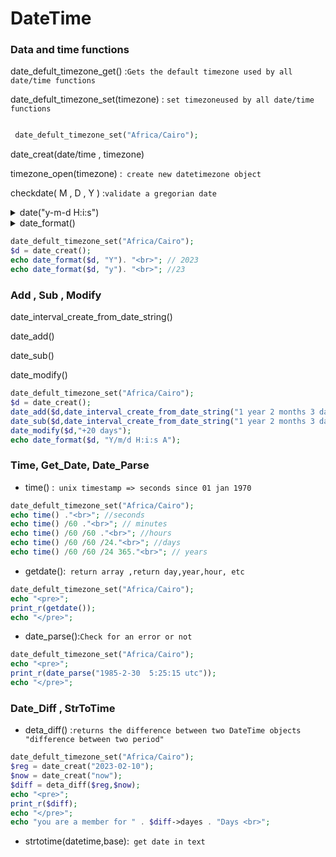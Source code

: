  # DateTime

 ### Data and time functions

 date_defult_timezone_get() :` Gets the default timezone used by all date/time functions `

 date_defult_timezone_set(timezone) : ` set timezoneused by all date/time functions `
 ```php

  date_defult_timezone_set("Africa/Cairo");

 ```

 date_creat(date/time , timezone)

 timezone_open(timezone) :` create new datetimezone object`

 checkdate( M , D , Y ) :`validate a gregorian date`


 <details>
<summary> date("y-m-d  H:i:s") </summary>
 y => year

 m => month

 d => day

 H => hour

 i => minute
 
 s => second

 </details>


 <details>
<summary> date_format() </summary>
 "year"

 Y => four digites

 y => two digites

 ---
 "month"

 M => 06-2

 m => text in 3 letters 

 F => full text 

 t => number of days in this month
 
 ---
 "day"

 d =>day of month 1-31

 j => day without zero 

 D => text in 3 letters

 I => full text 

 Z => day of the year 0-365

 S => st ,rd suffix for day of the month

 ---
 "time"

 a => small am/pm

 A => capital am/pm

 ---
 "hour"

 g => 1-12

 G => 0-23

 h => 01-12

 H => 00-23

 ---
 "minutes , seconds ,micro"

 i => 00-59

 s => 00 -59

 u => microseconds

 </details>

 ```php
 date_defult_timezone_set("Africa/Cairo");
 $d = date_creat();
 echo date_format($d, "Y"). "<br>"; // 2023
 echo date_format($d, "y"). "<br>"; //23

 ```
 ###  Add , Sub , Modify
 date_interval_create_from_date_string()

 date_add()

 date_sub()
 
 date_modify()

 ```php
 date_defult_timezone_set("Africa/Cairo");
 $d = date_creat();
 date_add($d,date_interval_create_from_date_string("1 year 2 months 3 day"));
 date_sub($d,date_interval_create_from_date_string("1 year 2 months 3 day"));
 date_modify($d,"+20 days");
 echo date_format($d, "Y/m/d H:i:s A");

 ```
 ### Time, Get_Date, Date_Parse

 - time() :` unix timestamp => seconds since 01 jan 1970`

 ```php
 date_defult_timezone_set("Africa/Cairo");
 echo time() ."<br>"; //seconds
 echo time() /60 ."<br>"; // minutes
 echo time() /60 /60 ."<br>"; //hours
 echo time() /60 /60 /24."<br>"; //days
 echo time() /60 /60 /24 365."<br>"; // years
 ```

 - getdate():` return array ,return day,year,hour, etc`

 ```php
 date_defult_timezone_set("Africa/Cairo");
 echo "<pre>";
 print_r(getdate());
 echo "</pre>";
 ```

 - date_parse():`Check for an error or not`


 ```php
 date_defult_timezone_set("Africa/Cairo");
 echo "<pre>";
 print_r(date_parse("1985-2-30  5:25:15 utc"));
 echo "</pre>";
 ```
 ### Date_Diff , StrToTime
 - deta_diff() :`returns the difference between two DateTime objects "difference between two period"`
 ```php
 date_defult_timezone_set("Africa/Cairo");
 $reg = date_creat("2023-02-10");
 $now = date_creat("now");
 $diff = deta_diff($reg,$now);
 echo "<pre>";
 print_r($diff);
 echo "</pre>";
 echo "you are a member for " . $diff->dayes . "Days <br>";
 ```
 - strtotime(datetime,base):` get date in text`

 










